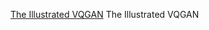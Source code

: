 
[The Illustrated VQGAN](https://ljvmiranda921.github.io/notebook/2021/08/08/clip-vqgan/)
The Illustrated VQGAN
